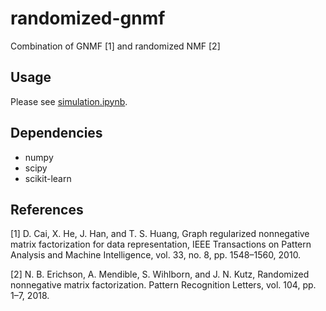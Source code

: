 # randomized-gnmf

Combination of GNMF [1] and randomized NMF [2]

Usage
-----

Please see [simulation.ipynb][sim].

Dependencies
------------

- numpy
- scipy
- scikit-learn

References
----------

[1] D. Cai, X. He, J. Han, and T. S. Huang, Graph regularized nonnegative matrix factorization for data representation, IEEE Transactions on Pattern Analysis and Machine Intelligence, vol. 33, no. 8, pp. 1548–1560, 2010.

[2] N. B. Erichson, A. Mendible, S. Wihlborn, and J. N. Kutz, Randomized nonnegative matrix factorization. Pattern Recognition Letters, vol. 104, pp. 1–7, 2018.

[sim]: https://github.com/tsano430/randomized-gnmf/blob/master/simulation.ipynb
